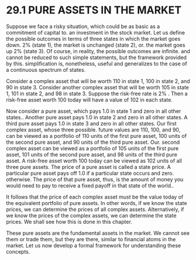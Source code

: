# 29.1 PURE ASSETS IN THE MARKET

Suppose we face a risky situation, which could be as basic as a commitment of capital to. an investment in the stock market. Let us define the possible outcomes in terms of three states in which the market goes down. $2\%$ (state 1), the market is unchanged (state 2), or. the market goes up $2\%$ (state 3). Of course, in reality, the possible outcomes are infinite. and cannot be reduced to such simple statements, but the framework provided by this. simplification is, nonetheless, useful and generalizes to the case of a continuous spectrum of states.

Consider a complex asset that will be worth 110 in state 1, 100 in state 2, and 90 in state 3. Consider another complex asset that will be worth 105 in state 1, 101 in state 2, and 98 in state 3. Suppose the risk-free rate is $2\%$ . Then a risk-free asset worth 100 today will have a value of 102 in each state.

Now consider a pure asset, which pays 1.0 in state 1 and zero in all other states.. Another pure asset pays 1.0 in state 2 and zero in all other states. A third pure asset pays 1.0 in state 3 and zero in all other states. Our first complex asset, whose three possible. future values are 110, 100, and 90, can be viewed as a portfolio of 110 units of the first pure asset, 100 units of the second pure asset, and 90 units of the third pure asset. Our. second complex asset can be viewed as a portfolio of 105 units of the first pure asset, 101 units of the second pure asset, and 98 units of the third pure asset. A risk-free asset worth 100 today can be viewed as 102 units of all three pure assets. The price of a pure asset is called a state price. A particular pure asset pays off 1.0 if a particular state occurs and zero. otherwise. The price of that pure asset, thus, is the amount of money you would need to pay to receive a fixed payoff in that state of the world..

It follows that the price of each complex asset must be the value today of the equivalent portfolio of pure assets. In other words, if we know the state prices, we can determine the prices of all complex assets. Alternatively, if we know the prices of the complex assets, we can determine the state prices. We shall see how this is done in this chapter.

These pure assets are the fundamental assets in the market. We cannot see them or trade them, but they are there, similar to financial atoms in the market. Let us now develop a formal framework for understanding these concepts.
